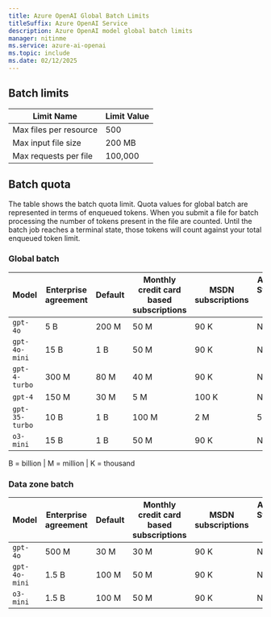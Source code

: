 ```yaml
---
title: Azure OpenAI Global Batch Limits
titleSuffix: Azure OpenAI Service
description: Azure OpenAI model global batch limits
manager: nitinme
ms.service: azure-ai-openai
ms.topic: include
ms.date: 02/12/2025
---
```


## Batch limits

| Limit Name | Limit Value |
|--|--|
| Max files per resource | 500 |
| Max input file size | 200 MB |
| Max requests per file | 100,000 |

## Batch quota

The table shows the batch quota limit. Quota values for global batch are represented in terms of enqueued tokens. When you submit a file for batch processing the number of tokens present in the file are counted. Until the batch job reaches a terminal state, those tokens will count against your  total enqueued token limit.

### Global batch

|Model|Enterprise agreement|Default| Monthly credit card based subscriptions | MSDN subscriptions | Azure for Students, Free Trials |
|---|---|---|---|---|---|
| `gpt-4o` | 5 B | 200 M | 50 M | 90 K | N/A|
| `gpt-4o-mini` | 15 B | 1 B | 50 M | 90 K | N/A |
| `gpt-4-turbo` | 300 M | 80 M | 40 M | 90 K | N/A |
| `gpt-4` | 150 M | 30 M | 5 M | 100 K | N/A |
| `gpt-35-turbo` | 10 B | 1 B | 100 M | 2 M | 50 K |
| `o3-mini`| 15 B | 1 B | 50 M | 90 K | N/A |

B = billion | M = million | K = thousand

### Data zone batch

|Model|Enterprise agreement|Default| Monthly credit card based subscriptions | MSDN subscriptions | Azure for Students, Free Trials |
|---|---|---|---|---|---|
| `gpt-4o` | 500 M | 30 M | 30 M | 90 K | N/A|
| `gpt-4o-mini` | 1.5 B | 100 M | 50 M | 90 K | N/A |
| `o3-mini` | 1.5 B | 100 M | 50 M | 90 K | N/A |